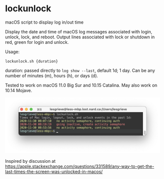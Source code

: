 # lockunlock
macOS script to display log in/out time

Display the date and time of macOS log messages associated with login, unlock, lock, and reboot. Output lines associated with lock or shutdown in red, green for login and unlock.

Usage:
```
lockunlock.sh {duration}
```
duration: passed directly to `log show --last`, default 1d; 1 day. Can be any number of minutes (m), hours (h), or days (d).

Tested to work on macOS 11.0 Big Sur and 10.15 Catalina. May also work on 10.14 Mojave.

![Screenshot](screen01.png)

Inspired by discussion at
https://apple.stackexchange.com/questions/331589/any-way-to-get-the-last-times-the-screen-was-unlocked-in-macos/
